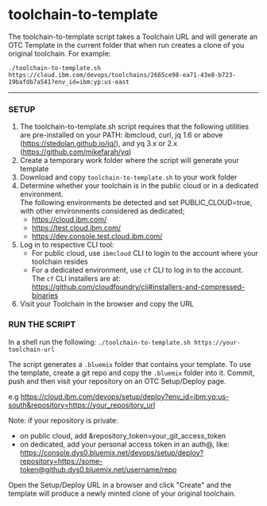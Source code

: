 # toolchain-to-template

The toolchain-to-template script takes a Toolchain URL and will generate an OTC Template in the current folder that when run creates a clone of you original toolchain. For example:
```
./toolchain-to-template.sh https://cloud.ibm.com/devops/toolchains/2665ce98-ea71-43e8-b723-19bafdb7a541?env_id=ibm:yp:us-east
```

---
### SETUP
1) The toolchain-to-template.sh script requires that the following utilities are pre-installed on your PATH: ibmcloud, curl, jq 1.6 or above (https://stedolan.github.io/jq/), and yq 3.x or 2.x (https://github.com/mikefarah/yq) 
2) Create a temporary work folder where the script will generate your template
3) Download and copy `toolchain-to-template.sh` to your work folder
4) Determine whether your toolchain is in the public cloud or in a dedicated environment.  
   The following environments be detected and set PUBLIC_CLOUD=true, with other environments considered as dedicated;  
   - https://cloud.ibm.com/
   - https://test.cloud.ibm.com/
   - https://dev.console.test.cloud.ibm.com/
5) Log in to respective CLI tool:
   - For public cloud, use `ibmcloud` CLI to login to the account where your toolchain resides
   - For a dedicated environment, use `cf` CLI to log in to the account.  
     The `cf` CLI installers are at: https://github.com/cloudfoundry/cli#installers-and-compressed-binaries
6) Visit your Toolchain in the browser and copy the URL

### RUN THE SCRIPT
In a shell run the following: `./toolchain-to-template.sh https://your-toolchain-url`

The script generates a `.bluemix` folder that contains your template. To use the template, create a git repo and
copy the `.bluemix` folder into it. Commit, push and then visit your repository on an OTC Setup/Deploy page.

e.g https://cloud.ibm.com/devops/setup/deploy?env_id=ibm:yp:us-south&repository=https://your_repository_url

Note: if your repository is private:
 - on public cloud, add &repository_token=your_git_access_token
 - on dedicated, add your personal access token in an auth@, like:  
   https://console.dys0.bluemix.net/devops/setup/deploy?repository=https://some-token@github.dys0.bluemix.net/username/repo

Open the Setup/Deploy URL in a browser and click "Create" and the template will produce a newly minted clone of your original toolchain.

